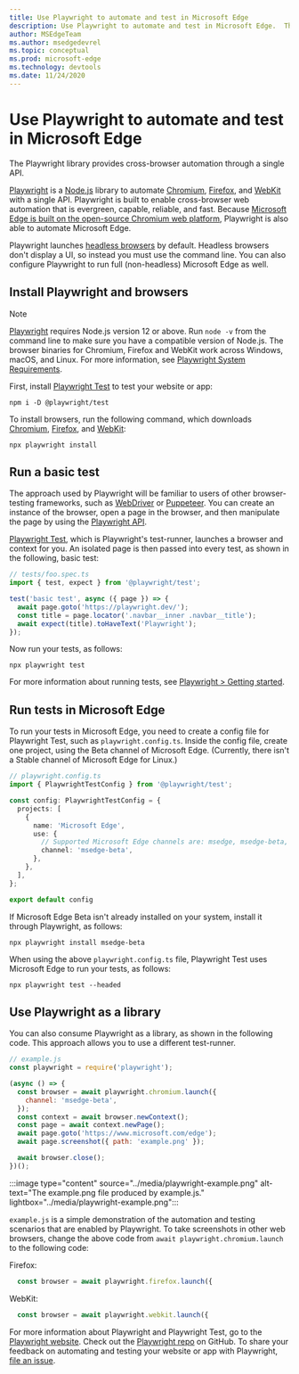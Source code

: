 ```yaml
---
title: Use Playwright to automate and test in Microsoft Edge
description: Use Playwright to automate and test in Microsoft Edge.  The Playwright library provides cross-browser automation through a single API.
author: MSEdgeTeam
ms.author: msedgedevrel
ms.topic: conceptual
ms.prod: microsoft-edge
ms.technology: devtools
ms.date: 11/24/2020
---
```

# Use Playwright to automate and test in Microsoft Edge

The Playwright library provides cross-browser automation through a single API.

[Playwright](https://playwright.dev/docs/intro) is a [Node.js](https://nodejs.org) library to automate [Chromium](https://www.chromium.org/Home), [Firefox](https://www.mozilla.org/firefox), and [WebKit](https://webkit.org) with a single API.  Playwright is built to enable cross-browser web automation that is evergreen, capable, reliable, and fast.  Because [Microsoft Edge is built on the open-source Chromium web platform](https://blogs.windows.com/windowsexperience/2018/12/06/microsoft-edge-making-the-web-better-through-more-open-source-collaboration), Playwright is also able to automate Microsoft Edge.

Playwright launches [headless browsers](https://en.wikipedia.org/wiki/Headless_browser) by default.  Headless browsers don't display a UI, so instead you must use the command line.  You can also configure Playwright to run full (non-headless) Microsoft Edge as well.


<!-- ====================================================================== -->
## Install Playwright and browsers

> [!NOTE]
> [Playwright](https://playwright.dev/docs/intro) requires Node.js version 12 or above. Run `node -v` from the command line to make sure you have a compatible version of Node.js.  The browser binaries for Chromium, Firefox and WebKit work across Windows, macOS, and Linux. For more information, see [Playwright System Requirements](https://playwright.dev/docs/library#system-requirements).

First, install [Playwright Test](https://playwright.dev/docs/intro) to test your website or app:

```console
npm i -D @playwright/test
```

To install browsers, run the following command, which downloads [Chromium](https://www.chromium.org/Home), [Firefox](https://www.mozilla.org/firefox), and [WebKit](https://webkit.org):

```console
npx playwright install 
```


<!-- ====================================================================== -->
## Run a basic test

The approach used by Playwright will be familiar to users of other browser-testing frameworks, such as [WebDriver](../webdriver-chromium/index.md) or [Puppeteer](../puppeteer/index.md).  You can create an instance of the browser, open a page in the browser, and then manipulate the page by using the [Playwright API](https://playwright.dev/docs/api/class-playwright).

[Playwright Test](https://playwright.dev/docs/intro), which is Playwright's test-runner, launches a browser and context for you. An isolated page is then passed into every test, as shown in the following, basic test:

```typescript
// tests/foo.spec.ts
import { test, expect } from '@playwright/test';

test('basic test', async ({ page }) => {
  await page.goto('https://playwright.dev/');
  const title = page.locator('.navbar__inner .navbar__title');
  await expect(title).toHaveText('Playwright');
});
```

Now run your tests, as follows:

```console
npx playwright test
```

For more information about running tests, see [Playwright > Getting started](https://playwright.dev/docs/intro).


<!-- ====================================================================== -->
## Run tests in Microsoft Edge

To run your tests in Microsoft Edge, you need to create a config file for Playwright Test, such as `playwright.config.ts`.  Inside the config file, create one project, using the Beta channel of Microsoft Edge. (Currently, there isn't a Stable channel of Microsoft Edge for Linux.)

```typescript
// playwright.config.ts
import { PlaywrightTestConfig } from '@playwright/test';

const config: PlaywrightTestConfig = {
  projects: [
    {
      name: 'Microsoft Edge',
      use: {
        // Supported Microsoft Edge channels are: msedge, msedge-beta, msedge-dev, msedge-canary
        channel: 'msedge-beta',
      },
    },
  ],
};

export default config
```

If Microsoft Edge Beta isn't already installed on your system, install it through Playwright, as follows:

```console
npx playwright install msedge-beta
```

When using the above `playwright.config.ts` file, Playwright Test uses Microsoft Edge to run your tests, as follows:

```console
npx playwright test --headed
```


<!-- ====================================================================== -->
## Use Playwright as a library

You can also consume Playwright as a library, as shown in the following code.  This approach allows you to use a different test-runner.

```javascript
// example.js
const playwright = require('playwright');

(async () => {
  const browser = await playwright.chromium.launch({
    channel: 'msedge-beta',
  });
  const context = await browser.newContext();
  const page = await context.newPage();
  await page.goto('https://www.microsoft.com/edge');
  await page.screenshot({ path: 'example.png' });

  await browser.close();
})();
```

:::image type="content" source="../media/playwright-example.png" alt-text="The example.png file produced by example.js." lightbox="../media/playwright-example.png":::

`example.js` is a simple demonstration of the automation and testing scenarios that are enabled by Playwright.  To take screenshots in other web browsers, change the above code from `await playwright.chromium.launch` to the following code:

Firefox: 

```javascript
  const browser = await playwright.firefox.launch({
```

WebKit: 

```javascript
  const browser = await playwright.webkit.launch({
```

For more information about Playwright and Playwright Test, go to the [Playwright website](https://playwright.dev/docs/intro).  Check out the [Playwright repo](https://github.com/microsoft/playwright) on GitHub.  To share your feedback on automating and testing your website or app with Playwright, [file an issue](https://github.com/microsoft/playwright/issues/new/choose).
